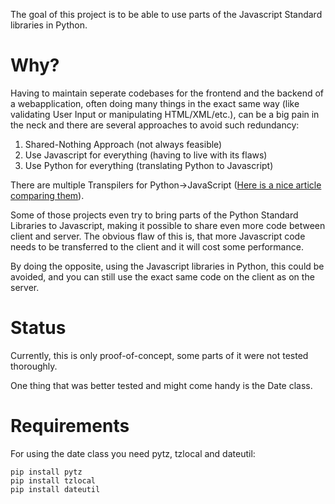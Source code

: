 The goal of this project is to be able to use parts of the Javascript Standard libraries in Python.

# Why?

Having to maintain seperate codebases for the frontend and the backend of a webapplication, often
doing many things in the exact same way (like validating User Input or manipulating HTML/XML/etc.), can be
a big pain in the neck and there are several approaches to avoid such redundancy:

1. Shared-Nothing Approach (not always feasible)
2. Use Javascript for everything (having to live with its flaws)
3. Use Python for everything (translating Python to Javascript)

There are multiple Transpilers for Python->JavaScript ([Here is a nice article comparing them](http://blog.pyjeon.com/?p=301)).

Some of those projects even try to bring parts of the Python Standard Libraries to Javascript, making it possible
to share even more code between client and server. The obvious flaw of this is, that more Javascript code needs to be transferred to the client and it will cost some performance.

By doing the opposite, using the Javascript libraries in Python, this could be avoided, and you can still
use the exact same code on the client as on the server.

# Status

Currently, this is only proof-of-concept, some parts of it were not tested thoroughly.

One thing that was better tested and might come handy is the Date class.

# Requirements

For using the date class you need pytz, tzlocal and dateutil:

	pip install pytz
	pip install tzlocal
	pip install dateutil
